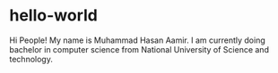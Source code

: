 # hello-world
 Hi People! 
 My name is Muhammad Hasan Aamir. I am currently doing bachelor in computer science from National University of Science and technology.
 
